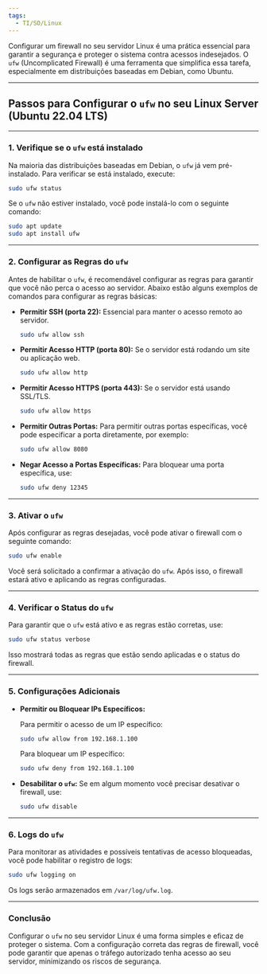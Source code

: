 ```yaml
---
tags:
  - TI/SO/Linux
---
```

Configurar um firewall no seu servidor Linux é uma prática essencial para garantir a segurança e proteger o sistema contra acessos indesejados. O `ufw` (Uncomplicated Firewall) é uma ferramenta que simplifica essa tarefa, especialmente em distribuições baseadas em Debian, como Ubuntu.

---
## Passos para Configurar o `ufw` no seu Linux Server (Ubuntu 22.04 LTS)

---
### 1. **Verifique se o `ufw` está instalado**

Na maioria das distribuições baseadas em Debian, o `ufw` já vem pré-instalado. Para verificar se está instalado, execute:

```bash
sudo ufw status
```

Se o `ufw` não estiver instalado, você pode instalá-lo com o seguinte comando:

```bash
sudo apt update
sudo apt install ufw
```

---
### 2. **Configurar as Regras do `ufw`**

Antes de habilitar o `ufw`, é recomendável configurar as regras para garantir que você não perca o acesso ao servidor. Abaixo estão alguns exemplos de comandos para configurar as regras básicas:

- **Permitir SSH (porta 22):** Essencial para manter o acesso remoto ao servidor.
    ```bash
    sudo ufw allow ssh
    ```
    
- **Permitir Acesso HTTP (porta 80):** Se o servidor está rodando um site ou aplicação web.
    
    ```bash
    sudo ufw allow http
    ```
    
- **Permitir Acesso HTTPS (porta 443):** Se o servidor está usando SSL/TLS.
    
    ```bash
    sudo ufw allow https
    ```
    
- **Permitir Outras Portas:** Para permitir outras portas específicas, você pode especificar a porta diretamente, por exemplo:
    
    ```bash
    sudo ufw allow 8080
    ```
    
- **Negar Acesso a Portas Específicas:** Para bloquear uma porta específica, use:
    
    ```bash
    sudo ufw deny 12345
    ```
    

---
### 3. **Ativar o `ufw`**

Após configurar as regras desejadas, você pode ativar o firewall com o seguinte comando:

```bash
sudo ufw enable
```

Você será solicitado a confirmar a ativação do `ufw`. Após isso, o firewall estará ativo e aplicando as regras configuradas.

---
### 4. **Verificar o Status do `ufw`**

Para garantir que o `ufw` está ativo e as regras estão corretas, use:

```bash
sudo ufw status verbose
```

Isso mostrará todas as regras que estão sendo aplicadas e o status do firewall.

---
### 5. **Configurações Adicionais**

- **Permitir ou Bloquear IPs Específicos:**
    
    Para permitir o acesso de um IP específico:
    
    ```bash
    sudo ufw allow from 192.168.1.100
    ```
    
    Para bloquear um IP específico:
    
    ```bash
    sudo ufw deny from 192.168.1.100
    ```
    
- **Desabilitar o `ufw`:** Se em algum momento você precisar desativar o firewall, use:
    
    ```bash
    sudo ufw disable
    ```
    

---
### 6. **Logs do `ufw`**

Para monitorar as atividades e possíveis tentativas de acesso bloqueadas, você pode habilitar o registro de logs:

```bash
sudo ufw logging on
```

Os logs serão armazenados em `/var/log/ufw.log`.

---
### Conclusão

Configurar o `ufw` no seu servidor Linux é uma forma simples e eficaz de proteger o sistema. Com a configuração correta das regras de firewall, você pode garantir que apenas o tráfego autorizado tenha acesso ao seu servidor, minimizando os riscos de segurança.